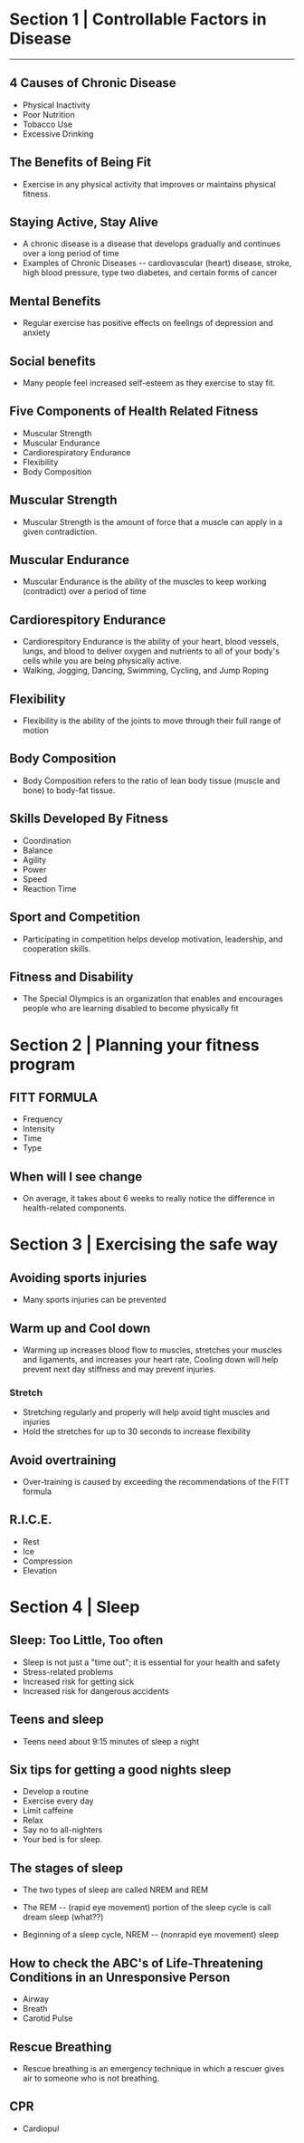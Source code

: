 # Section 1 | Controllable Factors in Disease
---

## 4 Causes of Chronic Disease
- Physical Inactivity
- Poor Nutrition
- Tobacco Use
- Excessive Drinking

## The Benefits of Being Fit
- Exercise in any physical activity that improves or maintains physical fitness.

## Staying Active, Stay Alive
- A chronic disease is a disease that develops gradually and continues over a long period of time
- Examples of Chronic Diseases -- cardiovascular (heart) disease, stroke, high blood pressure, type two diabetes, and certain forms of cancer

## Mental Benefits
- Regular exercise has positive effects on feelings of depression and anxiety

## Social benefits
- Many people feel increased self-esteem as they exercise to stay fit.

## Five Components of Health Related Fitness
- Muscular Strength
- Muscular Endurance
- Cardiorespiratory Endurance
- Flexibility
- Body Composition

## Muscular Strength
- Muscular Strength is the amount of force that a muscle can apply in a given contradiction.

## Muscular Endurance
- Muscular Endurance is the ability of the muscles to keep working (contradict) over a period of time

## Cardiorespitory Endurance
- Cardiorespitory Endurance is the ability of your heart, blood vessels, lungs, and blood to deliver oxygen and nutrients to all of your body's cells while you are being physically active.
- Walking, Jogging, Dancing, Swimming, Cycling, and Jump Roping

## Flexibility
- Flexibility is the ability of the joints to move through their full range of motion

## Body Composition
- Body Composition refers to the ratio of lean body tissue (muscle and bone) to body-fat tissue.

## Skills Developed By Fitness
- Coordination
- Balance
- Agility
- Power
- Speed
- Reaction Time

## Sport and Competition
- Participating in competition helps develop motivation, leadership, and cooperation skills.

## Fitness and Disability
- The Special Olympics is an organization that enables and encourages people who are learning disabled to become physically fit

# Section 2 | Planning your fitness program

## FITT FORMULA
- Frequency
- Intensity
- Time
- Type

## When will I see change
 - On average, it takes about 6 weeks to really notice the difference in health-related components.

# Section 3 | Exercising the safe way

## Avoiding sports injuries
- Many sports injuries can be prevented

## Warm up and Cool down
- Warming up increases blood flow to muscles, stretches your muscles and ligaments, and increases your heart rate, Cooling down will help prevent next day stiffness and may prevent injuries.

### Stretch
- Stretching regularly and properly will help avoid tight muscles and injuries
- Hold the stretches for up to 30 seconds to increase flexibility

## Avoid overtraining
- Over-training is caused by exceeding the recommendations of the FITT formula

## R.I.C.E.
- Rest
- Ice
- Compression
- Elevation

# Section 4 | Sleep

## Sleep: Too Little, Too often
 - Sleep is not just a "time out"; it is essential for your health and safety
 - Stress-related problems
 - Increased risk for getting sick
 - Increased risk for dangerous accidents

## Teens and sleep
- Teens need about 9:15 minutes of sleep a night

## Six tips for getting a good nights sleep
- Develop a routine
- Exercise every day
- Limit caffeine
- Relax
- Say no to all-nighters
- Your bed is for sleep.

## The stages of sleep
- The two types of sleep are called NREM and REM
- The REM -- (rapid eye movement) portion of the sleep cycle is call dream sleep (what??)

- Beginning of a sleep cycle, NREM -- (nonrapid eye movement) sleep

## How to check the ABC's of Life-Threatening Conditions in an Unresponsive Person
- Airway
- Breath
- Carotid Pulse

## Rescue Breathing
- Rescue breathing is an emergency technique in which a rescuer gives air to someone who is not breathing.

## CPR
- Cardiopul
